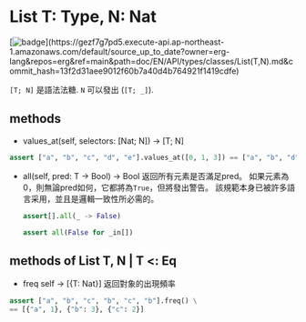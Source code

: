 # List T: Type, N: Nat

[![badge](https://img.shields.io/endpoint.svg?url=https%3A%2F%2Fgezf7g7pd5.execute-api.ap-northeast-1.amazonaws.com%2Fdefault%2Fsource_up_to_date%3Fowner%3Derg-lang%26repos%3Derg%26ref%3Dmain%26path%3Ddoc/EN/API/types/classes/List(T,N).md%26commit_hash%3D13f2d31aee9012f60b7a40d4b764921f1419cdfe)](https://gezf7g7pd5.execute-api.ap-northeast-1.amazonaws.com/default/source_up_to_date?owner=erg-lang&repos=erg&ref=main&path=doc/EN/API/types/classes/List(T,N).md&commit_hash=13f2d31aee9012f60b7a40d4b764921f1419cdfe)

`[T; N]` 是語法法糖. `N` 可以發出 (`[T; _]`).

## methods

* values_at(self, selectors: [Nat; N]) -> [T; N]

```python
assert ["a", "b", "c", "d", "e"].values_at([0, 1, 3]) == ["a", "b", "d"]
```

* all(self, pred: T -> Bool) -> Bool
  返回所有元素是否滿足pred。
  如果元素為0，則無論pred如何，它都將為`True`，但將發出警告。
  該規範本身已被許多語言采用，並且是邏輯一致性所必需的。

   ```python
   assert[].all(_ -> False)
   ```

   ```python
   assert all(False for _in[])
   ```

## methods of List T, N | T <: Eq

* freq self -> [{T: Nat}]
   返回對象的出現頻率

```python
assert ["a", "b", "c", "b", "c", "b"].freq() \
== [{"a", 1}, {"b": 3}, {"c": 2}]
```
